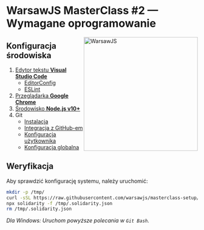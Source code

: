# WarsawJS MasterClass #2 — Wymagane oprogramowanie

<img
    src="https://warsawjs.com/static/images/logos/logo-warsawjs.svg"
    alt="WarsawJS"
    style="float: right"
    width="300"
/>

## Konfiguracja środowiska

1. [Edytor tekstu **Visual Studio Code**][1]
    + [EditorConfig][8]
    + [ESLint][9]
2. [Przeglądarka **Google Chrome**][2]
3. [Środowisko **Node.js v10+**][3]
4. Git
    + [Instalacja][4]
    + [Integracja z GitHub-em][5]
    + [Konfiguracja użytkownika][6]
    + [Konfiguracja globalna][7]

## Weryfikacja

Aby sprawdzić konfigurację systemu, należy uruchomić:

```bash
mkdir -p /tmp/
curl -sSL https://raw.githubusercontent.com/warsawjs/masterclass-setup/master/2/.solidarity.json > /tmp/.solidarity.json
npx solidarity -f /tmp/.solidarity.json
rm /tmp/.solidarity.json
```

_Dla Windows: Uruchom powyższe polecania w `Git Bash`._

[1]: https://warsawjs.github.io/workshop-setup/partials/edytor-tekstu.html
[2]: https://warsawjs.github.io/workshop-setup/partials/przegladarka.html
[3]: https://warsawjs.github.io/workshop-setup/partials/node+npm.html
[4]: https://warsawjs.github.io/workshop-setup/partials/git-instalacja.html
[5]: https://warsawjs.github.io/workshop-setup/partials/git-integracja-z-github.html
[6]: https://warsawjs.github.io/workshop-setup/partials/git-konfiguracja-uzytkownika.html
[7]: https://warsawjs.github.io/workshop-setup/partials/git-konfiguracja-globalna.html
[8]: https://warsawjs.github.io/workshop-setup/partials/editorconfig.html
[9]: https://warsawjs.github.io/workshop-setup/partials/eslint.html
[10]: https://warsawjs.github.io/workshop-setup/partials/docker.html
[11]: https://docs.mongodb.com/manual/installation/
[12]: https://www.mongodb.com/download-center/compass
